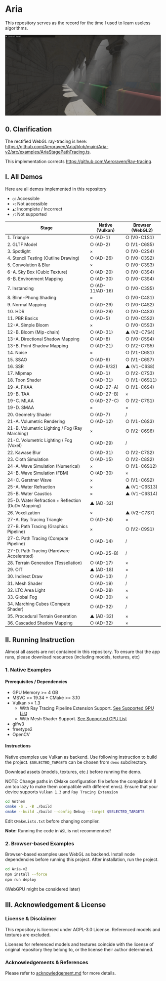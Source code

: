 # Aria

This repository serves as the record for the time I used to learn useless algorithms.

![](/Imgs/test_ad29.png)



## 0. Clarification

The rectified WebGL ray-tracing is here: https://github.com/Aeroraven/Aria/blob/main/Aria-v2/src/examples/AriaStagePathTracing.ts. 

This implementation corrects https://github.com/Aeroraven/Ray-tracing.



## I. All Demos

Here are all demos implemented in this repository

- `○`: Accessible
- `×`: Not accessible
- `▲`: Incomplete / Incorrect
- `/`: Not supported

| Stage                                              | Native (Vulkan) | Browser (WebGL2) |
| -------------------------------------------------- | --------------- | ---------------- |
| 1. Triangle                                        | ○ (AD-1)        | ○ (V0-C1S1)      |
| 2. GLTF Model                                      | ○ (AD-2)        | ○ (V1-C6S5)      |
| 3. Spotlight                                       | ×               | ○ (V0-C2S4)      |
| 4. Stencil Testing (Outline Drawing)               | ○ (AD-26)       | ○ (V0-C3S2)      |
| 5. Convolution & Blur                              | ×               | ○ (V0-C3S3)      |
| 6-A. Sky Box (Cubic Texture)                       | ○ (AD-20)       | ○ (V0-C3S4)      |
| 6-B. Environment Mapping                           | ○ (AD-30)       | ○ (V0-C3S4)      |
| 7. Instancing                                      | ○ (AD-11/AD-16) | ○ (V0-C3S5)      |
| 8. Blinn-Phong Shading                             | ×               | ○ (V0-C4S1)      |
| 9. Normal Mapping                                  | ○ (AD-29)       | ○ (V0-C4S2)      |
| 10. HDR                                            | ○ (AD-29)       | ○ (V0-C4S3)      |
| 11. PBR Basics                                     | ○ (AD-5)        | ○ (V0-C5S2)      |
| 12-A. Simple Bloom                                 | ×               | ○ (V0-C5S3)      |
| 12-B. Bloom (Mip-chain)                            | ○ (AD-31)       | ▲ (V2-C7S4)      |
| 13-A. Directional Shadow Mapping                   | ○ (AD-8)        | ○ (V0-C5S4)      |
| 13-B. Point Shadow Mapping                         | ○ (AD-21)       | ○ (V2-C7S5)      |
| 14. Noise                                          | ×               | ○ (V1-C6S1)      |
| 15. SSAO                                           | ○ (AD-6)        | ○ (V1-C6S7)      |
| 16. SSR                                            | ○ (AD-9/32)     | ▲ (V1-C6S8)      |
| 17. Mipmap                                         | ○ (AD-1)        | ○ (V2-C7S3)      |
| 18. Toon Shader                                    | ○ (AD-31)       | ○ (V1-C6S11)     |
| 19-A. FXAA                                         | ○ (AD-27-A)     | ○ (V1-C6S4)      |
| 19-B. TAA                                          | ○ (AD-27-B)     | ×                |
| 19-C. MLAA                                         | ○ (AD-27-C)     | ○ (V2-C7S1)      |
| 19-D. SMAA                                         | ×               | ×                |
| 20. Geometry Shader                                | ○ (AD-7)        | /                |
| 21-A. Volumetric Rendering                         | ○ (AD-12)       | ○ (V1-C6S3)      |
| 21-B. Volumetric Lighting / Fog (Ray Marching)     | ×               | ○ (V2-C6S6)      |
| 21-C. Volumetric Lighting / Fog (Voxel)            | ○ (AD-29)       | /                |
| 22. Kawase Blur                                    | ○ (AD-31)       | ○ (V2-C7S2)      |
| 23. Cloth Simulation                               | ○ (AD-15)       | ○ (V2-C8S2)      |
| 24-A. Wave Simulation (Numerical)                  | ×               | ○ (V1-C6S12)     |
| 24-B. Wave Simulation (FBM)                        | ○ (AD-30)       | ×                |
| 24-C. Gerstner Wave                                | ×               | ○ (V1-C6S2)      |
| 25-A. Water Refraction                             | ×               | ▲ (V1-C6S13)     |
| 25-B. Water Caustics                               | ×               | ▲ (V1-C6S14)     |
| 25-D. Water Refraction + Reflection (DuDv Mapping) | ▲ (AD-32)       |                  |
| 26. Voxelization                                   | ×               | ▲ (V2-C7S7)      |
| 27-A. Ray Tracing Triangle                         | ○ (AD-24)       | ×                |
| 27-B. Path Tracing (Graphics Pipeline)             | ×               | ○ (V2-C9S1)      |
| 27-C. Path Tracing (Compute Pipeline)              | ○ (AD-14)       | /                |
| 27-D. Path Tracing (Hardware Accelerated)          | ○ (AD-25-B)     | /                |
| 28. Terrain Generation (Tessellation)              | ○ (AD-17)       | ×                |
| 29. OIT                                            | ▲ (AD-18)       | ×                |
| 30. Indirect Draw                                  | ○ (AD-13)       | /                |
| 31. Mesh Shader                                    | ○ (AD-19)       | /                |
| 32. LTC Area Light                                 | ○ (AD-28)       | ×                |
| 33. Global Fog                                     | ○ (AD-30)       | ×                |
| 34. Marching Cubes (Compute Shader)                | ○ (AD-32)       | /                |
| 35. Procedural Terrain Generation                  | ▲ (AD-32)       | ×                |
| 36. Cascaded Shadow Mapping                        | ○ (AD-32)       | ×                |



## II. Running Instruction

Almost all assets are not contained in this repository. To ensure that the app runs, please download resources (including models, textures, etc)



### 1. Native Examples

#### Prerequisites / Dependencies

- GPU Memory >= 4 GB
- MSVC >= 19.34 + CMake >= 3.10
- Vulkan >= 1.3
  - With Ray Tracing Pipeline Extension Support. [See Supported GPU List](https://vulkan.gpuinfo.org/listdevicescoverage.php?extension=VK_KHR_ray_tracing_pipeline&platform=windows)
  - With Mesh Shader Support. [See Supported GPU List](https://vulkan.gpuinfo.org/listdevicescoverage.php?extension=VK_EXT_mesh_shader&platform=windows)
- glfw3
- freetype2
- OpenCV

#### Instructions

Native examples use Vulkan as backend. Use following instruction to build the project. `$SELECTED_TARGETS` can be chosen from `demo` subdirectory.

Download assets (models, textures, etc.) before running the demo.

NOTE: Change paths in CMake configuration file before the compilation! (I am too lazy to make them compatible with different envs). Ensure that your device supports `Vulkan 1.3` and `Ray Tracing Extension`

```bash
cd Anthem
cmake -S . -B ./build
cmake --build ./build --config Debug --target $SELECTED_TARGETS
```

Edit `CMakeLists.txt` before changing compiler.

**Note:** Running the code in `WSL` is not recommended!



### 2. Browser-based Examples

Browser-based examples uses WebGL as backend. Install node dependencies before running this project. After installation, run the project.
```bash
cd Aria-v2
npm install --force
npm run deploy
```

(WebGPU might be considered later)



## III. Acknowledgement & License

### License & Disclaimer

This repository is licensed under AGPL-3.0 License. Referenced models and textures are excluded.

Licenses for referenced models and textures coincide with the license of original repository they belong to, or the license their author determined.


### Acknowledgements & References

Please refer to [acknowledgement.md](./acknowledgement.md) for more details.

